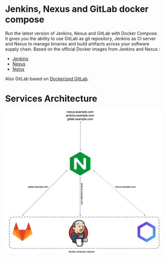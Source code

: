 # Jenkins, Nexus and GitLab docker compose

Run the latest version of Jenkins,  Nexus and GitLab with Docker Compose.
It gives you the ability to use GitLab as git repository, Jenkins as CI server and  Nexus to manage binaries and build artifacts across your software supply chain. 
Based on the official Docker images from Jenkins and Nexus :
* [Jenkins](https://github.com/jenkinsci/docker)
* [Nexus](https://github.com/sonatype/docker-nexus3)
* [Nginx](https://github.com/nginxinc/docker-nginx)

Also GitLab based on [Dockerized GitLab](https://github.com/sameersbn/docker-gitlab).


# Services Architecture
![picture](./services_architecture.jpg)

